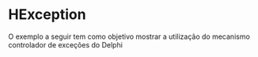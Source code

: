 # HException
O exemplo a seguir tem como objetivo mostrar a utilização do mecanismo controlador de exceções do Delphi

